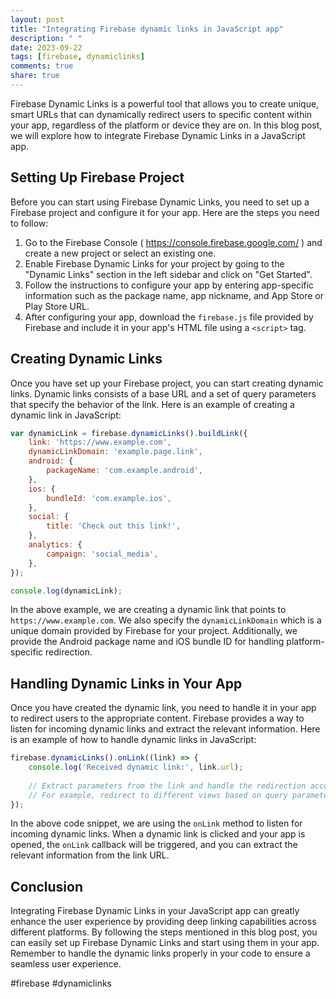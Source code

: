 ```yaml
---
layout: post
title: "Integrating Firebase dynamic links in JavaScript app"
description: " "
date: 2023-09-22
tags: [firebase, dynamiclinks]
comments: true
share: true
---
```


Firebase Dynamic Links is a powerful tool that allows you to create unique, smart URLs that can dynamically redirect users to specific content within your app, regardless of the platform or device they are on. In this blog post, we will explore how to integrate Firebase Dynamic Links in a JavaScript app.

## Setting Up Firebase Project

Before you can start using Firebase Dynamic Links, you need to set up a Firebase project and configure it for your app. Here are the steps you need to follow:

1. Go to the Firebase Console ( https://console.firebase.google.com/ ) and create a new project or select an existing one.
2. Enable Firebase Dynamic Links for your project by going to the "Dynamic Links" section in the left sidebar and click on "Get Started".
3. Follow the instructions to configure your app by entering app-specific information such as the package name, app nickname, and App Store or Play Store URL.
4. After configuring your app, download the `firebase.js` file provided by Firebase and include it in your app's HTML file using a `<script>` tag.

## Creating Dynamic Links

Once you have set up your Firebase project, you can start creating dynamic links. Dynamic links consists of a base URL and a set of query parameters that specify the behavior of the link. Here is an example of creating a dynamic link in JavaScript:

```javascript
var dynamicLink = firebase.dynamicLinks().buildLink({
    link: 'https://www.example.com',
    dynamicLinkDomain: 'example.page.link',
    android: {
        packageName: 'com.example.android',
    },
    ios: {
        bundleId: 'com.example.ios',
    },
    social: {
        title: 'Check out this link!',
    },
    analytics: {
        campaign: 'social_media',
    },
});

console.log(dynamicLink);
```

In the above example, we are creating a dynamic link that points to `https://www.example.com`. We also specify the `dynamicLinkDomain` which is a unique domain provided by Firebase for your project. Additionally, we provide the Android package name and iOS bundle ID for handling platform-specific redirection.

## Handling Dynamic Links in Your App

Once you have created the dynamic link, you need to handle it in your app to redirect users to the appropriate content. Firebase provides a way to listen for incoming dynamic links and extract the relevant information. Here is an example of how to handle dynamic links in JavaScript:

```javascript
firebase.dynamicLinks().onLink((link) => {
    console.log('Received dynamic link:', link.url);
    
    // Extract parameters from the link and handle the redirection accordingly
    // For example, redirect to different views based on query parameters
});
```

In the above code snippet, we are using the `onLink` method to listen for incoming dynamic links. When a dynamic link is clicked and your app is opened, the `onLink` callback will be triggered, and you can extract the relevant information from the link URL.

## Conclusion

Integrating Firebase Dynamic Links in your JavaScript app can greatly enhance the user experience by providing deep linking capabilities across different platforms. By following the steps mentioned in this blog post, you can easily set up Firebase Dynamic Links and start using them in your app. Remember to handle the dynamic links properly in your code to ensure a seamless user experience.

#firebase #dynamiclinks